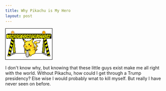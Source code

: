 ```yaml
---
title: Why Pikachu is My Hero
layout: post
---
```


![](/images/workin.gif)

I don't know why, but knowing that these little guys exist make me all right with the world.
Without Pikachu, how could I get through a Trump presidency? Else wise I would probably wnat to kill myself. But really I have never seen on before.
